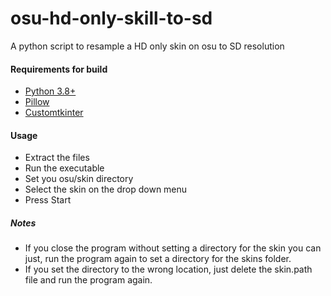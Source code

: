 # osu-hd-only-skill-to-sd
A python script to resample a HD only skin on osu to SD resolution

#### Requirements for build
- [Python 3.8+](https://www.python.org/downloads/)
- [Pillow](https://pillow.readthedocs.io/en/stable/)
- [Customtkinter](https://github.com/TomSchimansky/CustomTkinter)

#### Usage
- Extract the files
- Run the executable
- Set you osu/skin directory
- Select the skin on the drop down menu
- Press Start

##### Notes

- If you close the program without setting a directory for the skin you can just, run the program again to set a directory for the skins folder.
- If you set the directory to the wrong location, just delete the skin.path file and run the program again.
